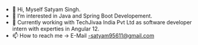 - 👋 Hi, Myself Satyam Singh.
- 👀 I’m interested in Java and Spring Boot Developement. 
- 🌱 Currently working with TechJivaa India Pvt Ltd as software developer intern with experties in Angular 12.
- 📫 How to reach me -> E-Mail -satyam95611@gmail.com

